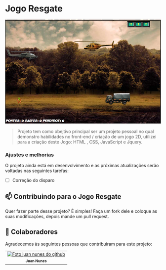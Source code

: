 # Jogo Resgate

<img src="img/printjogo2D.png" alt="Imagem do do projeto">

> Projeto tem como obejtivo principal ser um projeto pessoal 
no qual demonstro habilidades no front-end / criação de um jogo 2D, utilizei para a criação deste Jogo: HTML , CSS, JavaScript e Jquery.


### Ajustes e melhorias

O projeto ainda está em desenvolvimento e as próximas atualizações serão voltadas nas seguintes tarefas:

- [ ] Correção do disparo


## 📫 Contribuindo para o Jogo Resgate

Quer fazer parte desse projeto? É simples!
Faça um fork dele e coloque as suas modificações, depois mande um pull request.

## 🤝 Colaboradores

Agradecemos às seguintes pessoas que contribuíram para este projeto:

<table>
  <tr>
    <td align="center">
      <a href="https://github.com/juannunesz">
        <img src="https://avatars1.githubusercontent.com/u/52586245?s=400&u=0c950afd49031d138b9d131c3760b9676f991c54&v=4" width="100px;" alt="Foto juan nunes do github"/><br>
        <sub>
          <b>Juan Nunes</b>
        </sub>
      </a>
    </td>
  </tr>
</table>

